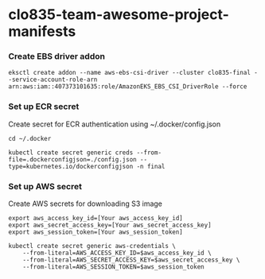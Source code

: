 # clo835-team-awesome-project-manifests


### Create EBS driver addon 
```
eksctl create addon --name aws-ebs-csi-driver --cluster clo835-final --service-account-role-arn arn:aws:iam::407373101635:role/AmazonEKS_EBS_CSI_DriverRole --force
```

### Set up ECR secret
Create secret for ECR authentication using ~/.docker/config.json
```
cd ~/.docker

kubectl create secret generic creds --from-file=.dockerconfigjson=./config.json --type=kubernetes.io/dockerconfigjson -n final

```

### Set up AWS secret

Create AWS secrets for downloading S3 image
```
export aws_access_key_id=[Your aws_access_key_id]
export aws_secret_access_key=[Your aws_secret_access_key]
export aws_session_token=[Your aws_session_token]

kubectl create secret generic aws-credentials \
    --from-literal=AWS_ACCESS_KEY_ID=$aws_access_key_id \
    --from-literal=AWS_SECRET_ACCESS_KEY=$aws_secret_access_key \
    --from-literal=AWS_SESSION_TOKEN=$aws_session_token
```